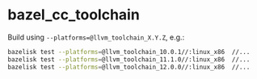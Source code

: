 # bazel_cc_toolchain

Build using `--platforms=@llvm_toolchain_X.Y.Z`, e.g.:
```bash
bazelisk test --platforms=@llvm_toolchain_10.0.1//:linux_x86  //...
bazelisk test --platforms=@llvm_toolchain_11.1.0//:linux_x86  //...
bazelisk test --platforms=@llvm_toolchain_12.0.0//:linux_x86  //...
```
